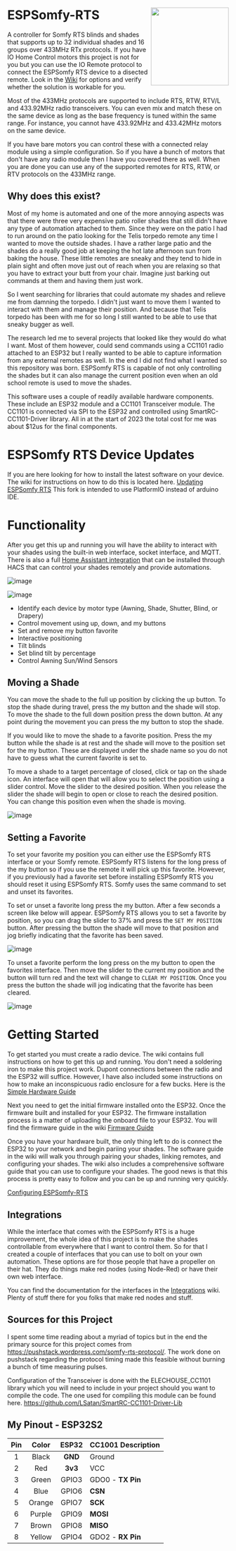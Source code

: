 # ESPSomfy-RTS <image src="https://user-images.githubusercontent.com/47839015/218898940-3541b360-5c49-4e38-a918-392cd0408b76.png" align="right" style="width:177px;display:inline-block;float:right"></image>

A controller for Somfy RTS blinds and shades that supports up to 32 individual shades and 16 groups over 433MHz RTx protocols.  If you have IO Home Control motors this project is not for you but you can use the IO Remote protocol to connect the ESPSomfy RTS device to a disected remote.  Look in the [Wiki](https://github.com/rstrouse/ESPSomfy-RTS/wiki/Controlling-Motors-with-GPIO) for options and verify whether the solution is workable for you.

Most of the 433MHz protocols are supported to include RTS, RTW, RTV/L and 433.92MHz radio transceivers.  You can even mix and match these on the same device as long as the base frequency is tuned within the same range.  For instance, you cannot have 433.92MHz and 433.42MHz motors on the same device.

If you have bare motors you can control these with a connected relay module using a simple configuration.  So if you have a bunch of motors that don't have any radio module then I have you covered there as well.  When you are done you can use any of the supported remotes for RTS, RTW, or RTV protocols on the 433MHz range.

## Why does this exist?
Most of my home is automated and one of the more annoying aspects was that there were three very expensive patio roller shades that still didn't have any type of automation attached to them.  Since they were on the patio I had to run around on the patio looking for the Telis torpedo remote any time I wanted to move the outside shades.  I have a rather large patio and the shades do a really good job at keeping the hot late afternoon sun from baking the house.  These little remotes are sneaky and they tend to hide in plain sight and often move just out of reach when you are relaxing so that you have to extract your butt from your chair.  Imagine just barking out commands at them and having them just work.

So I went searching for libraries that could automate my shades and relieve me from damning the torpedo.  I didn't just want to move them I wanted to interact with them and manage their position.  And because that Telis torpedo has been with me for so long I still wanted to be able to use that sneaky bugger as well.

The research led me to several projects that looked like they would do what I want.  Most of them however, could send commands using a CC1101 radio attached to an ESP32 but I really wanted to be able to capture information from any external remotes as well.  In the end I did not find what I wanted so this repository was born. ESPSomfy RTS is capable of not only controlling the shades but it can also manage the current position even when an old school remote is used to move the shades.

This software uses a couple of readily available hardware components.  These include an ESP32 module and a CC1101 Transceiver module.  The CC1101 is connected via SPI to the ESP32 and controlled using SmartRC-CC1101-Driver library.  All in at the start of 2023 the total cost for me was about $12us for the final components.

# ESPSomfy RTS Device Updates
If you are here looking for how to install the latest software on your device. The wiki for instructions on how to do this is located here. [Updating ESPSomfy RTS](https://github.com/rstrouse/ESPSomfy-RTS/wiki/Updating-ESPSomfy-RTS)
This fork is intended to use PlatformIO instead of arduino IDE.

# Functionality
After you get this up and running you will have the ability to interact with your shades using the built-in web interface, socket interface, and MQTT.  There is also a full [Home Assistant integration](https://github.com/rstrouse/ESPSomfy-RTS-HA) that can be installed through HACS that can control your shades remotely and provide automations.

![image](https://user-images.githubusercontent.com/47839015/224559426-c81422c0-cdfe-45f9-a9c2-0c727619cdf9.png)

![image](https://github.com/rstrouse/ESPSomfy-RTS/assets/47839015/2a605e54-4487-49ba-9a7a-07e153db1c02)

* Identify each device by motor type (Awning, Shade, Shutter, Blind, or Drapery)
* Control movement using up, down, and my buttons
* Set and remove my button favorite
* Interactive positioning
* Tilt blinds
* Set blind tilt by percentage
* Control Awning Sun/Wind Sensors

## Moving a Shade
You can move the shade to the full up position by clicking the up button.  To stop the shade during travel, press the my button and the shade will stop.  To move the shade to the full down position press the down button.  At any point during the movement you can press the my button to stop the shade.

If you would like to move the shade to a favorite position.  Press the my button while the shade is at rest and the shade will move to the position set for the my button.  These are displayed under the shade name so you do not have to guess what the current favorite is set to.

To move a shade to a target percentage of closed, click or tap on the shade icon.  An interface will open that will allow you to select the position using a slider control.  Move the slider to the desired position.  When you release the slider the shade will begin to open or close to reach the desired position.  You can change this position even when the shade is moving.

![image](https://user-images.githubusercontent.com/47839015/224559596-aa98d015-ee74-41f1-a852-3018f861e354.png)


## Setting a Favorite
To set your favorite my position you can either use the ESPSomfy RTS interface or your Somfy remote.  ESPSomfy RTS listens for the long press of the my button so if you use the remote it will pick up this favorite.  However, if you previously had a favorite set before installing ESPSomfy RTS you should reset it using ESPSomfy RTS.  Somfy uses the same command to set and unset its favorites.

To set or unset a favorite long press the my button.  After a few seconds a screen like below will appear.  ESPSomfy RTS allows you to set a favorite by position, so you can drag the slider to 37% and press the `SET MY POSITION` button.  After pressing the button the shade will move to that position and jog briefly indicating that the favorite has been saved.

![image](https://user-images.githubusercontent.com/47839015/224559730-859d3f9c-177c-46c3-9fb4-1a7df2cac505.png)

To unset a favorite perform the long press on the my button to open the favorites interface.  Then move the slider to the current my position and the button will turn red and the text will change to `CLEAR MY POSITION`.  Once you press the button the shade will jog indicating that the favorite has been cleared.

![image](https://user-images.githubusercontent.com/47839015/224559837-ad28b843-49ab-468c-8b8c-1ad470775750.png)

# Getting Started
To get started you must create a radio device.  The wiki contains full instructions on how to get this up and running.  You don't need a soldering iron to make this project work. Dupont connections between the radio and the ESP32 will suffice.  However, I have also included some instructions on how to make an inconspicuous radio enclosure for a few bucks.  Here is the [Simple Hardware Guide](https://github.com/rstrouse/ESPSomfy-RTS/wiki/Simple-ESPSomfy-RTS-device)

Next you need to get the initial firmware installed onto the ESP32.  Once the firmware built and installed for your ESP32.  The firmware installation process is a matter of uploading the onboard file to your ESP32.  You will find the firmware guide in the wiki [Firmware Guide](https://github.com/rstrouse/ESPSomfy-RTS/wiki/Installing-the-Firmware)

Once you have your hardware built, the only thing left to do is connect the ESP32 to your network and begin pariing your shades.  The software guide in the wiki will walk you through pairing your shades, linking remotes, and configuring your shades.  The wiki also includes a comprehensive software guide that you can use to configure your shades.  The good news is that this process is pretty easy to follow and you can be up and running very quickly.

[Configuring ESPSomfy-RTS](https://github.com/rstrouse/ESPSomfy-RTS/wiki/Configuring-the-Software)


## Integrations
While the interface that comes with the ESPSomfy RTS is a huge improvement, the whole idea of this project is to make the shades controllable from everywhere that I want to control them.  So for that I created a couple of interfaces that you can use to bolt on your own automation.  These options are for those people that have a propeller on their hat.  They do things make red nodes (using Node-Red) or have their own web interface.

You can find the documentation for the interfaces in the [Integrations](https://github.com/rstrouse/ESPSomfy-RTS/wiki/Integrations) wiki.  Plenty of stuff there for you folks that make red nodes and stuff.
  
## Sources for this Project
I spent some time reading about a myriad of topics but in the end the primary source for this project comes from https://pushstack.wordpress.com/somfy-rts-protocol/.  The work done on pushstack regarding the protocol timing made this feasible without burning a bunch of time measuring pulses.  
  
Configuration of the Transceiver is done with the ELECHOUSE_CC1101 library which you will need to include in your project should you want to compile the code.  The one used for compiling this module can be found here. https://github.com/LSatan/SmartRC-CC1101-Driver-Lib

  
## My Pinout - ESP32S2

| Pin | Color | ESP32 | CC1001 Description |
| :---: | :---: | :---: | :--- |
| 1 | Black | **GND** | Ground |
| 2 | Red | **3v3** | VCC |
| 3 | Green | GPIO3 | GDO0 - **TX Pin** |
| 4 | Blue | GPIO6 | **CSN** |
| 5 | Orange | GPIO7 | **SCK** |
| 6 | Purple | GPIO9 | **MOSI** |
| 7 | Brown | GPIO8 | **MISO** |
| 8 | Yellow | GPIO4 | GDO2 - **RX Pin** |






